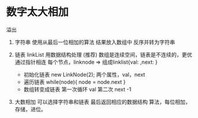 # 数字太大相加
 溢出
 1. 字符串   使用从最后一位相加的算法 结果放入数组中 反序并转为字符串

 2. 链表 linkList  用数据结构处理  (推荐)
    数组是连续空间，链表是不连续的，更优 通过指针相连
    每个节点，linknode => 组成linklist{val: ,next: }

    - 初始化链表 new LinkNode(2); 两个属性，val，next
    - 遍历链表  while(node){
        node = node.next
    }
    - 数组转变成链表   第一次循环 val   第二次 next -1

 3. 大数相加
    可以选择字符串和链表
    最后返回相应的数据结构
    算法，每位相加，存储，进位。